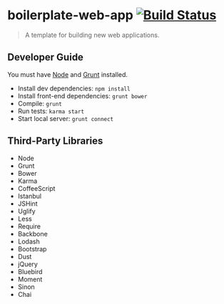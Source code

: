 boilerplate-web-app [![Build Status](https://travis-ci.org/coryroloff/boilerplate-web-app.png)](https://travis-ci.org/coryroloff/boilerplate-web-app)
====================

> A template for building new web applications.

## Developer Guide

You must have [Node](http://nodejs.org) and [Grunt](http://gruntjs.com) installed.

* Install dev dependencies: `npm install`
* Install front-end dependencies: `grunt bower`
* Compile: `grunt`
* Run tests: `karma start`
* Start local server: `grunt connect`

## Third-Party Libraries

- Node
- Grunt
- Bower
- Karma
- CoffeeScript
- Istanbul
- JSHint
- Uglify
- Less
- Require
- Backbone
- Lodash
- Bootstrap
- Dust
- jQuery
- Bluebird
- Moment
- Sinon
- Chai